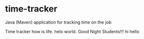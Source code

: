 # time-tracker
Java (Maven) application for tracking time on the job

Time tracker
how is life.
helo world.
Good Night Students!!!
hi hello
